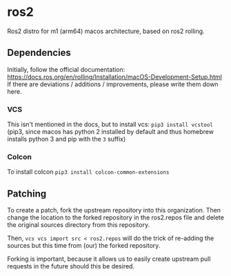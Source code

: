 # ros2
Ros2 distro for m1 (arm64) macos architecture, based on ros2 rolling.

## Dependencies

Initially, follow the official documentation: https://docs.ros.org/en/rolling/Installation/macOS-Development-Setup.html
If there are deviations / additions / improvements, please write them down here.

### VCS

This isn't mentioned in the docs, but to install vcs: `pip3 install vcstool` 
(pip3, since macos has python 2 installed by default and thus homebrew installs python 3 and pip with the `3` suffix)

### Colcon

To install colcon `pip3 install colcon-common-extensions`

## Patching

To create a patch, fork the upstream repository into this organization. Then change the location to the forked repository in the ros2.repos file and delete the original sources directory from this repository.

Then, `vcs vcs import src < ros2.repos` will do the trick of re-adding the sources but this time from (our) the forked repository.

Forking is important, because it allows us to easily create upstream pull requests in the future should this be desired.
